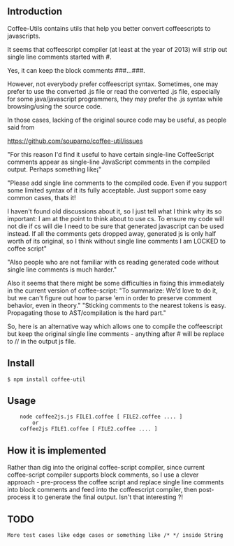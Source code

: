 ## Introduction

Coffee-Utils contains utils that help you better convert coffeescripts to javascripts.

It seems that coffeescript compiler (at least at the year of 2013) will strip out single line comments started with #.

Yes, it can keep the block comments ###...###.

However, not everybody prefer coffeescript syntax. Sometimes, one may prefer to use the converted .js file or read the converted .js file, especially for some java/javascript programmers, they may prefer the .js syntax while browsing/using the source code. 

In those cases, lacking of the original source code may be useful,  as people said
from 

https://github.com/souparno/coffee-util/issues

"For this reason I'd find it useful to have certain single-line CoffeeScript comments appear as single-line JavaScript comments in the compiled output. Perhaps something like¡­"

"Please add single line comments to the compiled code. Even if you support some limited syntax of it its fully acceptable. Just support some easy common cases, thats it!

I haven't found old discussions about it, so I just tell what I think why its so important: I am at the point to think about to use cs. To ensure my code will not die if cs will die I need to be sure that generated javascript can be used instead. If all the comments gets dropped away, generated js is only half worth of its original, so I think without single line comments I am LOCKED to coffee script"

"Also people who are not familiar with cs reading generated code without single line comments is much harder."

Also it seems that there might be some difficulties in fixing this immediately in the current version of  coffee-script:
"To summarize: We'd love to do it, but we can't figure out how to parse 'em in order to preserve comment behavior, even in theory."
"Sticking comments to the nearest tokens is easy. Propagating those to AST/compilation is the hard part."

So, here is an alternative way which allows one to compile the coffeescript but keep the original single line comments  - anything after # will be replace to // in the output js file.

## Install

    $ npm install coffee-util
    
## Usage

		node coffee2js.js FILE1.coffee [ FILE2.coffee .... ]
			or
		coffee2js FILE1.coffee [ FILE2.coffee .... ]
		
## How it is implemented

Rather than dig into the original coffee-script compiler, since current coffee-script compiler supports block comments, so I use a clever approach - pre-process the coffee script and replace single line comments into block comments and feed into the coffeescript compiler, then post-process it to generate the final output. Isn't that interesting ?!

## TODO
	More test cases like edge cases or something like /* */ inside String

